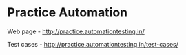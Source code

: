 # Practice Automation

Web page - http://practice.automationtesting.in/

Test cases - http://practice.automationtesting.in/test-cases/
